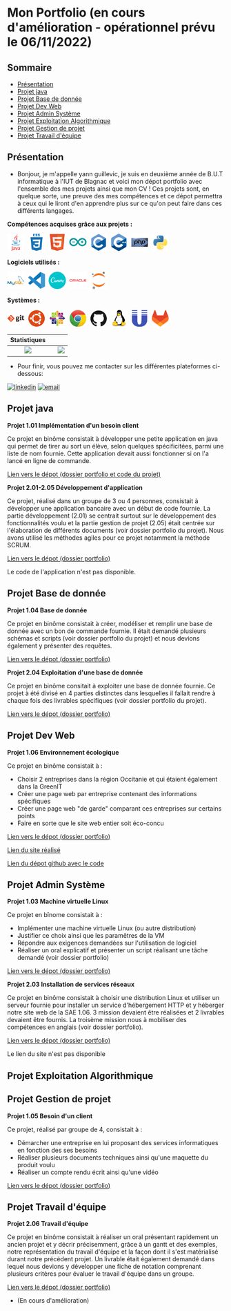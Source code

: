# Mon Portfolio (en cours d'amélioration - opérationnel prévu le 06/11/2022)
## Sommaire

 - [Présentation](#Présentation)
 - [Projet java](#Projet-java)
 - [Projet Base de donnée](#Projet-Base-de-donnée)
 - [Projet Dev Web](#Projet-Dev-Web)
 - [Projet Admin Système](#Projet-Admin-Système)
 - [Projet Exploitation Algorithmique](#Projet-Exploitation-Algorithmique)
 - [Projet Gestion de projet](#Projet-Gestion-de-projet)
 - [Projet Travail d'équipe](#Projet-Travail-d'équipe)

## Présentation
- Bonjour, je m'appelle yann guillevic, je suis en deuxième année de B.U.T informatique à l'IUT de Blagnac et voici mon dépot portfolio avec l'ensemble des mes projets ainsi que mon CV ! 
Ces projets sont, en quelque sorte, une preuve des mes compétences et ce dépot permettra à ceux qui le liront d'en apprendre plus sur ce qu'on peut faire dans ces différents langages.

<b>Compétences acquises grâce aux projets :</b>
<p>
  <img src="https://github.com/devicons/devicon/blob/master/icons/java/java-original-wordmark.svg" title="Java" alt="Java" width="40" height="40"/>&nbsp;
  <img src="https://github.com/devicons/devicon/blob/master/icons/css3/css3-plain-wordmark.svg"  title="CSS3" alt="CSS" width="40" height="40"/>&nbsp;
  <img src="https://github.com/devicons/devicon/blob/master/icons/html5/html5-original.svg" title="HTML5" alt="HTML" width="40" height="40"/>&nbsp;
  <img src="https://github.com/devicons/devicon/blob/master/icons/arduino/arduino-original.svg" title="Arduino" **alt="arduino" width="40" height="40"/>&nbsp;
  <img src="https://github.com/devicons/devicon/blob/master/icons/c/c-original.svg" title="C" **alt="C" width="40" height="40"/>&nbsp;
  <img src="https://github.com/devicons/devicon/blob/master/icons/cplusplus/cplusplus-original.svg" title="C++" **alt="C++" width="40" height="40"/>&nbsp;
  <img src="https://github.com/devicons/devicon/blob/master/icons/php/php-original.svg" title="PHP" **alt="php" width="40" height="40"/>&nbsp;
  <img src="https://github.com/devicons/devicon/blob/master/icons/python/python-original.svg" title="Python" **alt="python" width="40" height="40"/>&nbsp;
</p>

<b>Logiciels utilisés :</b>
<p>
  <img src="https://github.com/devicons/devicon/blob/master/icons/mysql/mysql-original-wordmark.svg" title="MySQL"  alt="MySQL" width="40" height="40"/>&nbsp;
  <img src="https://github.com/devicons/devicon/blob/master/icons/vscode/vscode-original.svg" title="VSCode" **alt="vscode" width="40" height="40"/>&nbsp;
  <img src="https://github.com/devicons/devicon/blob/master/icons/canva/canva-original.svg" title="Canva" **alt="canva" width="40" height="40"/>&nbsp;
  <img src="https://github.com/devicons/devicon/blob/master/icons/oracle/oracle-original.svg" title="Oracle" **alt="Oracle" width="40" height="40"/>&nbsp;
  <img src="https://github.com/devicons/devicon/blob/master/icons/jupyter/jupyter-original.svg" title="Jupyter" **alt="Jupyter" width="40" height="40"/>&nbsp;
</p>

<b>Systèmes :</b>
<p>
  <img src="https://github.com/devicons/devicon/blob/master/icons/git/git-original-wordmark.svg" title="Git" **alt="Git" width="40" height="40"/>&nbsp;
  <img src="https://github.com/devicons/devicon/blob/master/icons/ubuntu/ubuntu-plain.svg" title="Ubuntu" **alt="Ubuntu" width="40" height="40"/>&nbsp;
  <img src="https://github.com/devicons/devicon/blob/master/icons/centos/centos-original.svg" title="CentOS" **alt="CentOS" width="40" height="40"/>&nbsp;
  <img src="https://github.com/devicons/devicon/blob/master/icons/chrome/chrome-original.svg" title="Chrome" **alt="Chrome" width="40" height="40"/>&nbsp;
  <img src="https://github.com/devicons/devicon/blob/master/icons/github/github-original.svg" title="GitHub" **alt="GitHub" width="40" height="40"/>&nbsp;
  <img src="https://github.com/devicons/devicon/blob/master/icons/linux/linux-original.svg" title="Linux" **alt="Linux" width="40" height="40"/>&nbsp;
  <img src="https://github.com/devicons/devicon/blob/master/icons/unix/unix-original.svg" title="Unix" **alt="unix" width="40" height="40"/>&nbsp;
  <img src="https://github.com/devicons/devicon/blob/master/icons/gitlab/gitlab-original.svg" title="Gitlab" **alt="gitlab" width="40" height="40"/>&nbsp;
</p>



| Statistiques  | | |
| :---: |:---:| :---:|
| ![](https://github-readme-stats.vercel.app/api/top-langs/?username=Yann-cmd&theme=radical&hide_langs_below=8&count_private=true)     |  | ![](https://github-readme-stats.vercel.app/api?username=Yann-cmd&show_icons=true&theme=radical&count_private=true) |


- Pour finir, vous pouvez me contacter sur les différentes plateformes ci-dessous:

[![linkedin](https://img.shields.io/badge/linkedin--lightgrey?style=social&logo=linkedin)](https://www.linkedin.com/in/yann-guillevic-876769252/)
[![email](https://img.shields.io/badge/email--lightgrey?style=social&logo=gmail)](mailto:yannguillevic12@gmail.com)

## Projet java
<b>Projet 1.01 Implémentation d'un besoin client</b>

Ce projet en binôme consistait à développer une petite application en java qui permet de tirer au sort un élève, selon quelques spécificitées, parmi une liste de nom fournie. Cette application devait aussi fonctionner si on l'a lancé en ligne de commande.

<a href="https://github.com/Yann-cmd/Portfolio/tree/main/Projet%20java/1.01%20Impl%C3%A9mentation%20d'un%20besoin%20client">Lien vers le dépot (dossier portfolio et code du projet)</a>

<b>Projet 2.01-2.05 Développement d'application</b>

Ce projet, réalisé dans un groupe de 3 ou 4 personnes, consistait à développer une application bancaire avec un début de code fournie. La partie développement (2.01) se centrait surtout sur le développement des fonctionnalités voulu et la partie gestion de projet (2.05) était centrée sur l'élaboration de différents documents (voir dossier portfolio du projet). Nous avons utilisé les méthodes agiles pour ce projet notamment la méthode SCRUM.

<a href="https://github.com/Yann-cmd/Portfolio/tree/main/Projet%20java/2.01%20-%202.5%20D%C3%A9veloppement%20d'application">Lien vers le dépot (dossier portfolio)</a>

Le code de l'application n'est pas disponible.

## Projet Base de donnée
<b>Projet 1.04 Base de donnée</b> 

Ce projet en binôme consistait à créer, modéliser et remplir une base de donnée avec un bon de commande fournie. Il était demandé plusieurs schémas et scripts (voir dossier portfolio du projet) et nous devions également y présenter des requêtes.

<a href="https://github.com/Yann-cmd/Portfolio/tree/main/Projet%20Base%20de%20donn%C3%A9e/1.4%20Base%20de%20donn%C3%A9e">Lien vers le dépot (dossier portfolio)</a>

<b>Projet 2.04 Exploitation d'une base de donnée</b>

Ce projet en binôme consitait à exploiter une base de donnée fournie. Ce projet à été divisé en 4 parties distinctes dans lesquelles il fallait rendre à chaque fois des livrables spécifiques (voir dossier portfolio du projet).

<a href="https://github.com/Yann-cmd/Portfolio/tree/main/Projet%20Base%20de%20donn%C3%A9e/2.4%20Exploitation%20d'une%20base%20de%20donn%C3%A9e">Lien vers le dépot (dossier portfolio)</a>

## Projet Dev Web
<b>Projet 1.06 Environnement écologique</b> 

Ce projet en binôme consistait à : 
  - Choisir 2 entreprises dans la région Occitanie et qui étaient également dans la GreenIT
  - Créer une page web par entreprise contenant des informations spécifiques
  - Créer une page web "de garde" comparant ces entreprises sur certains points
  - Faire en sorte que le site web entier soit éco-concu

<a href="https://github.com/Yann-cmd/Portfolio/tree/main/Projet%20Developpement%20Web/1.06%20Environnement%20%C3%A9cologique">Lien vers le dépot (dossier portfolio)</a>

<a href="https://yann-cmd.github.io/sitewebsae6.github.io/">Lien du site réalisé</a>

<a href="https://github.com/Yann-cmd/sitewebsae6.github.io">Lien du dépot github avec le code</a>

## Projet Admin Système
<b>Projet 1.03 Machine virtuelle Linux</b>

Ce projet en bînome consistait à :
  - Implémenter une machine virtuelle Linux (ou autre distribution)
  - Justifier ce choix ainsi que les paramêtres de la VM
  - Répondre aux exigences demandées sur l'utilisation de logiciel
  - Réaliser un oral explicatif et présenter un script réalisant une tâche demandé (voir dossier portfolio)
  
 <a href="https://github.com/Yann-cmd/Portfolio/tree/main/Projet%20administration%20syst%C3%A8me/1.3%20Machine%20virtuelle%20Linux">Lien vers le dépot (dossier portfolio)</a>

<b>Projet 2.03 Installation de services réseaux</b>

Ce projet en binôme consistait à choisir une distribution Linux et utiliser un serveur fournie pour installer un service d'hébergement HTTP et y héberger notre site web de la SAE 1.06. 3 mission devaient être réalisées et 2 livrables devaient être fournis. La troisème mission nous à mobiliser des compétences en anglais (voir dossier portfolio).

<a href="https://github.com/Yann-cmd/Portfolio/tree/main/Projet%20administration%20syst%C3%A8me/2.3%20Installation%20de%20service%20r%C3%A9seaux">Lien vers le dépot (dossier portfolio)</a>

Le lien du site n'est pas disponible

## Projet Exploitation Algorithmique
## Projet Gestion de projet
<b>Projet 1.05 Besoin d'un client</b>

Ce projet, réalisé par groupe de 4, consistait à :
  - Démarcher une entreprise en lui proposant des services informatiques en fonction des ses besoins
  - Réaliser plusieurs documents techniques ainsi qu'une maquette du produit voulu
  - Réaliser un compte rendu écrit ainsi qu'une vidéo

<a href="https://github.com/Yann-cmd/Portfolio/tree/main/Projet%20management_gestion%20de%20projet/1.05%20Etude%20des%20besoins%20d'un%20client">Lien vers le dépot (dossier portfolio)</a>

## Projet Travail d'équipe
<b>Projet 2.06 Travail d'équipe</b>

Ce projet en binôme consistait à réaliser un oral présentant rapidement un ancien projet et y décrir précisemment, grâce à un gantt et des exemples, notre représentation du travail d'équipe et la façon dont il s'est matérialisé durant notre précédent projet. Un livrable était également demandé dans lequel nous devions y développer une fiche de notation comprenant plusieurs critères pour évaluer le travail d'équipe dans un groupe.

<a href="https://github.com/Yann-cmd/Portfolio/tree/main/Projet%20de%20travail%20d'%C3%A9quipe/2.06%20Travail%20d'%C3%A9quipe">Lien vers le dépot (dossier portfolio)</a>


- (En cours d'amélioration)
